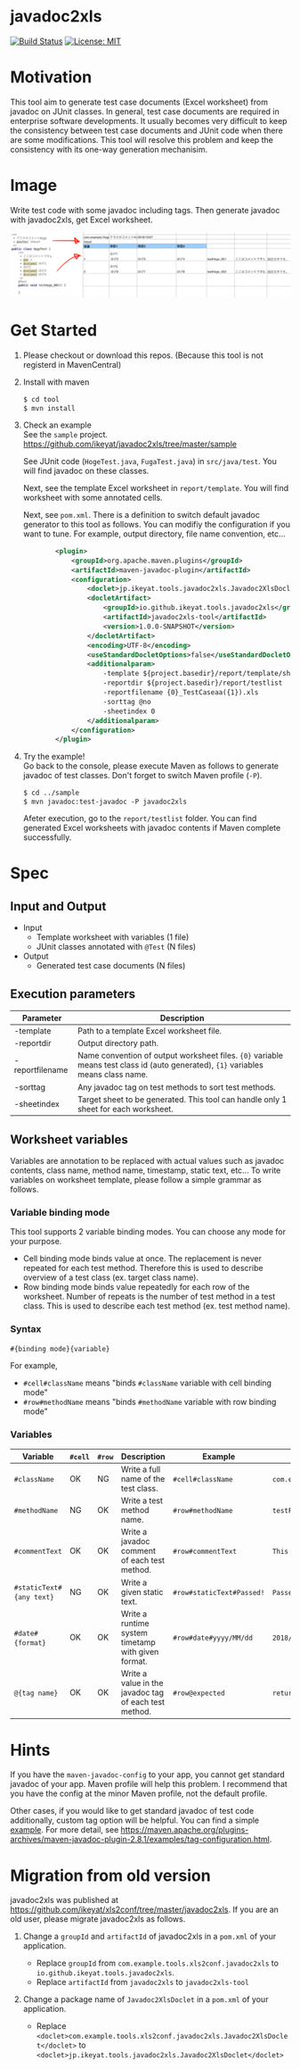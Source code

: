 # javadoc2xls
[![Build Status](https://travis-ci.org/ikeyat/javadoc2xls.svg?branch=master)](https://travis-ci.org/ikeyat/javadoc2xls)
[![License: MIT](https://img.shields.io/badge/License-MIT-yellow.svg)](https://opensource.org/licenses/MIT)

# Motivation

This tool aim to generate test case documents (Excel worksheet) from javadoc on JUnit classes.
In general, test case documents are required in enterprise software developments.
It usually becomes very difficult to keep the consistency between test case documents and JUnit code when there are some modifications.
This tool will resolve this problem and keep the consistency with its one-way generation mechanisim.

# Image

Write test code with some javadoc including tags.
Then generate javadoc with javadoc2xls, get Excel worksheet.

![worksheet-sample.png](doc/worksheet-sample.png)

# Get Started

1. Please checkout or download this repos. (Because this tool is not registerd in MavenCentral)

1. Install with maven
    ```console
    $ cd tool
    $ mvn install
    ```

1. Check an example  
    See the ``sample`` project.
    https://github.com/ikeyat/javadoc2xls/tree/master/sample
    
    See JUnit code (``HogeTest.java``, ``FugaTest.java``) in ``src/java/test``. You will find javadoc on these classes.
    
    Next, see the template Excel worksheet in ``report/template``. You will find worksheet with some annotated cells.
    
    Next, see ``pom.xml``. There is a definition to switch default javadoc generator to this tool as follows.
    You can modifiy the configuration if you want to tune.
    For example, output directory, file name convention, etc...
    
    ```xml
            <plugin>
                <groupId>org.apache.maven.plugins</groupId>
                <artifactId>maven-javadoc-plugin</artifactId>
                <configuration>
                    <doclet>jp.ikeyat.tools.javadoc2xls.Javadoc2XlsDoclet</doclet>
                    <docletArtifact>
                        <groupId>io.github.ikeyat.tools.javadoc2xls</groupId>
                        <artifactId>javadoc2xls-tool</artifactId>
                        <version>1.0.0-SNAPSHOT</version>
                    </docletArtifact>
                    <encoding>UTF-8</encoding>
                    <useStandardDocletOptions>false</useStandardDocletOptions>
                    <additionalparam>
                        -template ${project.basedir}/report/template/sheet_01.xls
                        -reportdir ${project.basedir}/report/testlist
                        -reportfilename {0}_TestCaseaa({1}).xls
                        -sorttag @no
                        -sheetindex 0
                    </additionalparam>
                </configuration>
            </plugin>
    ```
  
1. Try the example!  
    Go back to the console, please execute Maven as follows to generate javadoc of test classes.
    Don't forget to switch Maven profile (``-P``).
    ```console
    $ cd ../sample
    $ mvn javadoc:test-javadoc -P javadoc2xls
    ```


    Afeter execution, go to the ``report/testlist`` folder. You can find generated Excel worksheets with javadoc contents if Maven complete successfully.
    

# Spec
## Input and Output
* Input
    - Template worksheet with variables (1 file)
    - JUnit classes annotated with ``@Test`` (N files)
* Output
    - Generated test case documents (N files)

## Execution parameters
|Parameter       | Description                                  |
|----------------|----------------------------------------------|
|-template       | Path to a template Excel worksheet file.     |
|-reportdir      | Output directory path.                       |
|-reportfilename | Name convention of output worksheet files. ``{0}`` variable means test class id (auto generated), ``{1}`` variables means class name. |
|-sorttag        | Any javadoc tag on test methods to sort test methods. |
|-sheetindex     | Target sheet to be generated. This tool can handle only 1 sheet for each worksheet. |

## Worksheet variables
Variables are annotation to be replaced with actual values such as javadoc contents, class name, method name, timestamp, static text, etc...
To write variables on worksheet template, please follow a simple grammar as follows.

### Variable binding mode
This tool supports 2 variable binding modes. You can choose any mode for your purpose.

* Cell binding mode
    binds value at once. The replacement is never repeated for each test method.
    Therefore this is used to describe overview of a test class (ex. target class name).
* Row binding mode 
    binds value repeatedly for each row of the worksheet.
    Number of repeats is the number of test method in a test class.
    This is used to describe each test method (ex. test method name).
    
### Syntax

```
#{binding mode}{variable}
```

For example, 
- ``#cell#className`` means "binds ``#className`` variable with cell binding mode"
- ``#row#methodName`` means "binds ``#methodName`` variable with row binding mode"

### Variables
|Variable        | ``#cell`` | ``#row`` | Description                            | Example           | Example Output        |
|----------------|-----------|----------|----------------------------------------|-------------------|-----------------------|
|``#className``  |OK         |NG        |Write a full name of the test class.    |``#cell#className``|``com.example.fuga.FugaTest``|
|``#methodName`` |NG         |OK        |Write a test method name.               |``#row#methodName``|``testFuga_001``       |
|``#commentText``|OK         |OK        |Write a javadoc comment of each test method.|``#row#commentText``|``This is a comment``|
|``#staticText#{any text}`` |NG   |OK   |Write a given static text.              |``#row#staticText#Passed!``|``Passed!``    |
|``#date#{format}``|OK       |OK        |Write a runtime system timetamp with given format. |``#row#date#yyyy/MM/dd``|``2018/08/22``|
|``@{tag name}``|OK         |OK         |Write a value in the javadoc tag of each test method. |``#row@expected``|``return "1234"``|


# Hints
If you have the ``maven-javadoc-config`` to your app, you cannot get standard javadoc of your app.
Maven profile will help this problem. I recommend that you have the config at the minor Maven profile, not the default profile.

Other cases, if you would like to get standard javadoc of test code additionally, custom tag option will be helpful. You can find a simple [example](https://github.com/ikeyat/javadoc2xls/blob/master/sample/pom.xml).
For more detail, see https://maven.apache.org/plugins-archives/maven-javadoc-plugin-2.8.1/examples/tag-configuration.html.

# Migration from old version
javadoc2xls was published at https://github.com/ikeyat/xls2conf/tree/master/javadoc2xls.
If you are an old user, please migrate javadoc2xls as follows.

1. Change a ``groupId`` and ``artifactId`` of javadoc2xls in a ``pom.xml`` of your application.
    - Replace ``groupId`` from ``com.example.tools.xls2conf.javadoc2xls`` to ``io.github.ikeyat.tools.javadoc2xls``.
    - Replace ``artifactId`` from ``javadoc2xls`` to ``javadoc2xls-tool``

1. Change a package name of ``Javadoc2XlsDoclet`` in a ``pom.xml`` of your application.
   - Replace ``<doclet>com.example.tools.xls2conf.javadoc2xls.Javadoc2XlsDoclet</doclet>`` to ``<doclet>jp.ikeyat.tools.javadoc2xls.Javadoc2XlsDoclet</doclet>``
